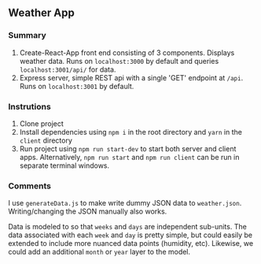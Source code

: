 ## Weather App

### Summary
1. Create-React-App front end consisting of 3 components. Displays weather data. Runs on `localhost:3000` by default and queries `localhost:3001/api/` for data.
2. Express server, simple REST api with a single 'GET' endpoint  at `/api`. Runs on `localhost:3001` by default.

### Instrutions
1. Clone project
2. Install dependencies using `npm i` in the root directory and `yarn` in the `client` directory
3. Run project using `npm run start-dev` to start both server and client apps. Alternatively, `npm run start` and `npm run client` can be run in separate terminal windows.

### Comments
I use `generateData.js` to make write dummy JSON data to `weather.json`. Writing/changing the JSON manually also works.

Data is modeled to so that `weeks` and `days` are independent sub-units. The data associated with each `week` and `day` is pretty simple, but could easily be extended to include more nuanced data points (humidity, etc). Likewise, we could add an additional `month` or `year` layer to the model.